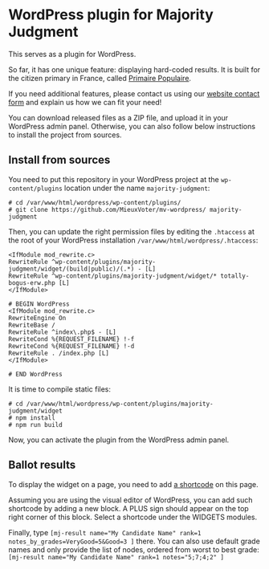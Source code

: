 # WordPress plugin for Majority Judgment


This serves as a plugin for WordPress.

So far, it has one unique feature: displaying hard-coded results.
It is built for the citizen primary in France, called [Primaire Populaire](https://primairepopulaire.fr/).

If you need additional features, please contact us using our [website contact form](https://mieuxvoter.fr/) and explain us how we can fit your need!

You can download released files as a ZIP file, and upload it in your WordPress admin panel.
Otherwise, you can also follow below instructions to install the project from sources.


## Install from sources

You need to put this repository in your WordPress project at the `wp-content/plugins` location under the name `majority-judgment`:

```
# cd /var/www/html/wordpress/wp-content/plugins/
# git clone https://github.com/MieuxVoter/mv-wordpress/ majority-judgment
```
 
Then, you can update the right permission files by editing the `.htaccess` at the root of your WordPress installation `/var/www/html/wordpress/.htaccess`:



```
<IfModule mod_rewrite.c>
RewriteRule ^wp-content/plugins/majority-judgment/widget/(build|public)/(.*) - [L]
RewriteRule ^wp-content/plugins/majority-judgment/widget/* totally-bogus-erw.php [L]
</IfModule>

# BEGIN WordPress
<IfModule mod_rewrite.c>
RewriteEngine On
RewriteBase /
RewriteRule ^index\.php$ - [L]
RewriteCond %{REQUEST_FILENAME} !-f
RewriteCond %{REQUEST_FILENAME} !-d
RewriteRule . /index.php [L]
</IfModule>

# END WordPress

```

It is time to compile static files:

```
# cd /var/www/html/wordpress/wp-content/plugins/majority-judgment/widget
# npm install
# npm run build
``` 

Now, you can activate the plugin from the WordPress admin panel.

## Ballot results

To display the widget on a page, you need to add [a shortcode](https://wordpress.com/support/shortcodes/) on this page.

Assuming you are using the visual editor of WordPress, you can add such shortcode by adding a new block. A PLUS sign should appear on the top right corner of this block. Select a shortcode under the WIDGETS modules.

Finally, type `[mj-result name="My Candidate Name" rank=1 notes_by_grades=VeryGood=5&Good=3 ]` there. You can also use default grade names and only provide the list of nodes, ordered from worst to best grade: `[mj-result name="My Candidate Name" rank=1 notes="5;7;4;2" ]` 

